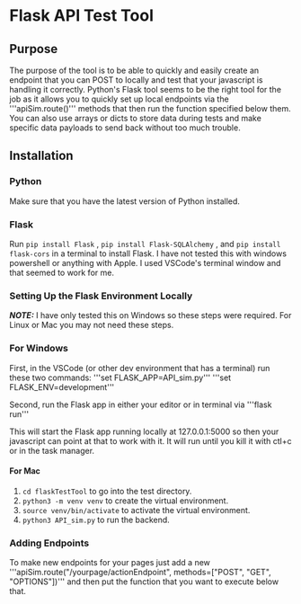 # Flask API Test Tool

## Purpose
The purpose of the tool is to be able to quickly and easily create an endpoint that you can POST to locally and test that your javascript is handling it correctly.  Python's Flask tool seems to be the right tool for the job as it allows you to quickly set up local endpoints via the '''apiSim.route()''' methods that then run the function specified below them.  You can also use arrays or dicts to store data during tests and make specific data payloads to send back without too much trouble.  


## Installation
### Python
Make sure that you have the latest version of Python installed.

### Flask
Run `pip install Flask` , `pip install Flask-SQLAlchemy` , and `pip install flask-cors` in a terminal to install Flask.  I have not tested this with windows powershell or anything with Apple.  I used VSCode's terminal window and that seemed to work for me.

### Setting Up the Flask Environment Locally
***NOTE:*** I have only tested this on Windows so these steps were required.  For Linux or Mac you may not need these steps.

### For Windows
First, in the VSCode (or other dev environment that has a terminal) run these two commands:
'''set FLASK_APP=API_sim.py'''
'''set FLASK_ENV=development'''

Second, run the Flask app in either your editor or in terminal via '''flask run'''

This will start the Flask app running locally at 127.0.0.1:5000 so then your javascript can point at that to work with it.  It will run until you kill it with ctl+c or in the task manager.

#### For Mac

1. `cd flaskTestTool`  to go into the test directory.
2. `python3 -m venv venv`  to create the virtual environment.
3. `source venv/bin/activate`  to activate the virtual environment.
4. `python3 API_sim.py`  to run the backend.

### Adding Endpoints
To make new endpoints for your pages just add a new '''apiSim.route("/yourpage/actionEndpoint", methods=["POST", "GET", "OPTIONS"])''' and then put the function that you want to execute below that.
